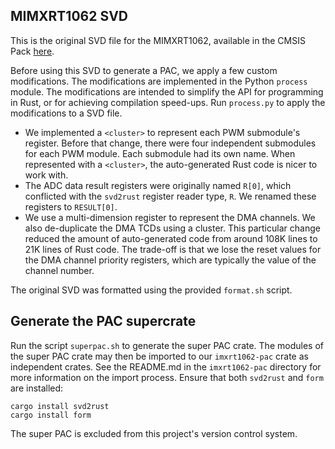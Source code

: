 ## MIMXRT1062 SVD

This is the original SVD file for the MIMXRT1062, available
in the CMSIS Pack [here](https://developer.arm.com/embedded/cmsis/cmsis-packs/devices/NXP/MIMXRT1062XXXXA).

Before using this SVD to generate a PAC, we apply a few custom modifications. The modifications are implemented in the Python `process` module. The modifications are intended to simplify the API for programming in Rust, or for achieving compilation speed-ups. Run `process.py` to apply the modifications to a SVD file.

- We implemented a `<cluster>` to represent each PWM submodule's register. Before that change, there were four independent submodules for each PWM module. Each submodule had its own name. When represented with a `<cluster>`, the auto-generated Rust code is nicer to work with.
- The ADC data result registers were originally named `R[0]`, which conflicted with the `svd2rust` register reader type, `R`. We renamed these registers to `RESULT[0]`.
- We use a multi-dimension register to represent the DMA channels. We also de-duplicate the DMA TCDs using a cluster. This particular change reduced the amount of auto-generated code from around 108K lines to 21K lines of Rust code. The trade-off is that we lose the reset values for the DMA channel priority registers, which are typically the value of the channel number.

The original SVD was formatted using the provided `format.sh` script.

## Generate the PAC supercrate

Run the script `superpac.sh` to generate the super PAC crate. The modules of the super PAC crate may then be imported to our `imxrt1062-pac` crate as independent crates. See the README.md in the `imxrt1062-pac` directory for more information on the import process. Ensure that both `svd2rust` and `form` are installed:

```
cargo install svd2rust
cargo install form
```

The super PAC is excluded from this project's version control system.